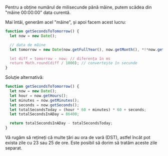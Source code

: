 Pentru a obține numărul de milisecunde până mâine, putem scădea din "mâine 00:00:00" data curentă.

Mai întâi, generăm acel "mâine", și apoi facem acest lucru:

```js run
function getSecondsToTomorrow() {
  let now = new Date();

  // data de mâine
  let tomorrow = new Date(now.getFullYear(), now.getMonth(), *!*now.getDate()+1*/!*);

  let diff = tomorrow - now; // diferența în ms
  return Math.round(diff / 1000); // convertește în secunde
}
```

Soluție alternativă:

```js run
function getSecondsToTomorrow() {
  let now = new Date();
  let hour = now.getHours();
  let minutes = now.getMinutes();
  let seconds = now.getSeconds();
  let totalSecondsToday = (hour * 60 + minutes) * 60 + seconds;
  let totalSecondsInADay = 86400;

  return totalSecondsInADay - totalSecondsToday;
}
```

Vă rugăm să rețineți că multe țări au ora de vară (DST), astfel încât pot exista zile cu 23 sau 25 de ore. Este posibil să dorim să tratăm aceste zile separat.
